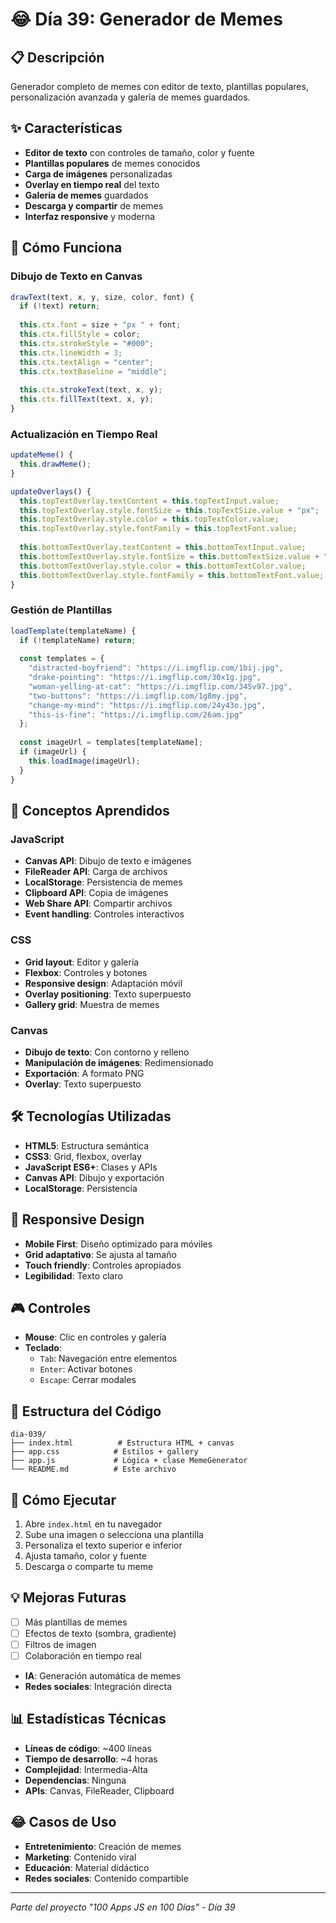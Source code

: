 # 😂 Día 39: Generador de Memes

## 📋 Descripción
Generador completo de memes con editor de texto, plantillas populares, personalización avanzada y galería de memes guardados.

## ✨ Características
- **Editor de texto** con controles de tamaño, color y fuente
- **Plantillas populares** de memes conocidos
- **Carga de imágenes** personalizadas
- **Overlay en tiempo real** del texto
- **Galería de memes** guardados
- **Descarga y compartir** de memes
- **Interfaz responsive** y moderna

## 🚀 Cómo Funciona

### Dibujo de Texto en Canvas
```javascript
drawText(text, x, y, size, color, font) {
  if (!text) return;
  
  this.ctx.font = size + "px " + font;
  this.ctx.fillStyle = color;
  this.ctx.strokeStyle = "#000";
  this.ctx.lineWidth = 3;
  this.ctx.textAlign = "center";
  this.ctx.textBaseline = "middle";
  
  this.ctx.strokeText(text, x, y);
  this.ctx.fillText(text, x, y);
}
```

### Actualización en Tiempo Real
```javascript
updateMeme() {
  this.drawMeme();
}

updateOverlays() {
  this.topTextOverlay.textContent = this.topTextInput.value;
  this.topTextOverlay.style.fontSize = this.topTextSize.value + "px";
  this.topTextOverlay.style.color = this.topTextColor.value;
  this.topTextOverlay.style.fontFamily = this.topTextFont.value;
  
  this.bottomTextOverlay.textContent = this.bottomTextInput.value;
  this.bottomTextOverlay.style.fontSize = this.bottomTextSize.value + "px";
  this.bottomTextOverlay.style.color = this.bottomTextColor.value;
  this.bottomTextOverlay.style.fontFamily = this.bottomTextFont.value;
}
```

### Gestión de Plantillas
```javascript
loadTemplate(templateName) {
  if (!templateName) return;
  
  const templates = {
    "distracted-boyfriend": "https://i.imgflip.com/1bij.jpg",
    "drake-pointing": "https://i.imgflip.com/30x1g.jpg",
    "woman-yelling-at-cat": "https://i.imgflip.com/345v97.jpg",
    "two-buttons": "https://i.imgflip.com/1g8my.jpg",
    "change-my-mind": "https://i.imgflip.com/24y43o.jpg",
    "this-is-fine": "https://i.imgflip.com/26am.jpg"
  };
  
  const imageUrl = templates[templateName];
  if (imageUrl) {
    this.loadImage(imageUrl);
  }
}
```

## 🎯 Conceptos Aprendidos

### JavaScript
- **Canvas API**: Dibujo de texto e imágenes
- **FileReader API**: Carga de archivos
- **LocalStorage**: Persistencia de memes
- **Clipboard API**: Copia de imágenes
- **Web Share API**: Compartir archivos
- **Event handling**: Controles interactivos

### CSS
- **Grid layout**: Editor y galería
- **Flexbox**: Controles y botones
- **Responsive design**: Adaptación móvil
- **Overlay positioning**: Texto superpuesto
- **Gallery grid**: Muestra de memes

### Canvas
- **Dibujo de texto**: Con contorno y relleno
- **Manipulación de imágenes**: Redimensionado
- **Exportación**: A formato PNG
- **Overlay**: Texto superpuesto

## 🛠️ Tecnologías Utilizadas
- **HTML5**: Estructura semántica
- **CSS3**: Grid, flexbox, overlay
- **JavaScript ES6+**: Clases y APIs
- **Canvas API**: Dibujo y exportación
- **LocalStorage**: Persistencia

## 📱 Responsive Design
- **Mobile First**: Diseño optimizado para móviles
- **Grid adaptativo**: Se ajusta al tamaño
- **Touch friendly**: Controles apropiados
- **Legibilidad**: Texto claro

## 🎮 Controles
- **Mouse**: Clic en controles y galería
- **Teclado**: 
  - `Tab`: Navegación entre elementos
  - `Enter`: Activar botones
  - `Escape`: Cerrar modales

## 🔧 Estructura del Código
```
dia-039/
├── index.html          # Estructura HTML + canvas
├── app.css            # Estilos + gallery
├── app.js             # Lógica + clase MemeGenerator
└── README.md          # Este archivo
```

## 🚀 Cómo Ejecutar
1. Abre `index.html` en tu navegador
2. Sube una imagen o selecciona una plantilla
3. Personaliza el texto superior e inferior
4. Ajusta tamaño, color y fuente
5. Descarga o comparte tu meme

## 💡 Mejoras Futuras
- [ ] Más plantillas de memes
- [ ] Efectos de texto (sombra, gradiente)
- [ ] Filtros de imagen
- [ ] Colaboración en tiempo real
- **IA**: Generación automática de memes
- **Redes sociales**: Integración directa

## 📊 Estadísticas Técnicas
- **Líneas de código**: ~400 líneas
- **Tiempo de desarrollo**: ~4 horas
- **Complejidad**: Intermedia-Alta
- **Dependencias**: Ninguna
- **APIs**: Canvas, FileReader, Clipboard

## 😂 Casos de Uso
- **Entretenimiento**: Creación de memes
- **Marketing**: Contenido viral
- **Educación**: Material didáctico
- **Redes sociales**: Contenido compartible

---
*Parte del proyecto "100 Apps JS en 100 Días" - Día 39*
